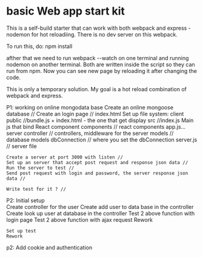 # basic Web app start kit

This is a self-build starter that can work with both webpack and express - nodemon for hot reloadiing. There is no dev server on this webpack.

To run this, do:
npm install

afther that we need to run webpack --watch on one terminal and running nodemon on another terminal. Both are written inside the script so they can run from npm. Now you can see new page by reloading it after changing the code.

This is only a temporary solution. My goal is a hot reload combination of webpack and express.

P1: working on online mongodata base
    Create an online mongoose database //
    Create an login page // index.html
    Set up file system:
        client
            public  //bundle.js + index.html - the one that get display
            src  //index.js  Main js that bind React component
               components // react components app.js...
        server
            controller // controllers, middleware for the server
            models // database models
            dbConnection // where you set the dbConnection
            server.js  // server file
    
    Create a server at port 3000 with listen //
    Set up an server that accept post request and response json data //
    Run the server to test //
    Send post request with login and password, the server response json data //

    Write test for it ? //

P2: Initial setup    
    Create controller for the user 
    Create add user to data base in the controller
    Create look up user at database in the controller
    Test 2 above function with login page
    Test 2 above function with ajax request
    Rework

    Set up test
    Rework

    
p2: Add cookie and authentication
    



